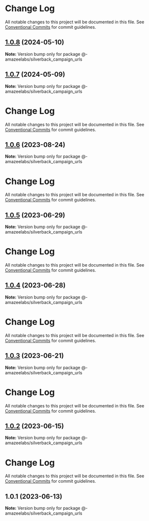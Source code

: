 # Change Log

All notable changes to this project will be documented in this file.
See [Conventional Commits](https://conventionalcommits.org) for commit guidelines.

## [1.0.8](https://github.com/AmazeeLabs/silverback-mono/compare/@-amazeelabs/silverback_campaign_urls@1.0.7...@-amazeelabs/silverback_campaign_urls@1.0.8) (2024-05-10)

**Note:** Version bump only for package @-amazeelabs/silverback_campaign_urls





## [1.0.7](https://github.com/AmazeeLabs/silverback-mono/compare/@-amazeelabs/silverback_campaign_urls@1.0.6...@-amazeelabs/silverback_campaign_urls@1.0.7) (2024-05-09)

**Note:** Version bump only for package @-amazeelabs/silverback_campaign_urls





# Change Log

All notable changes to this project will be documented in this file. See
[Conventional Commits](https://conventionalcommits.org) for commit guidelines.

## [1.0.6](https://github.com/AmazeeLabs/silverback-mono/compare/@-amazeelabs/silverback_campaign_urls@1.0.5...@-amazeelabs/silverback_campaign_urls@1.0.6) (2023-08-24)

**Note:** Version bump only for package @-amazeelabs/silverback_campaign_urls

# Change Log

All notable changes to this project will be documented in this file. See
[Conventional Commits](https://conventionalcommits.org) for commit guidelines.

## [1.0.5](https://github.com/AmazeeLabs/silverback-mono/compare/@-amazeelabs/silverback_campaign_urls@1.0.4...@-amazeelabs/silverback_campaign_urls@1.0.5) (2023-06-29)

**Note:** Version bump only for package @-amazeelabs/silverback_campaign_urls

# Change Log

All notable changes to this project will be documented in this file. See
[Conventional Commits](https://conventionalcommits.org) for commit guidelines.

## [1.0.4](https://github.com/AmazeeLabs/silverback-mono/compare/@-amazeelabs/silverback_campaign_urls@1.0.3...@-amazeelabs/silverback_campaign_urls@1.0.4) (2023-06-28)

**Note:** Version bump only for package @-amazeelabs/silverback_campaign_urls

# Change Log

All notable changes to this project will be documented in this file. See
[Conventional Commits](https://conventionalcommits.org) for commit guidelines.

## [1.0.3](https://github.com/AmazeeLabs/silverback-mono/compare/@-amazeelabs/silverback_campaign_urls@1.0.2...@-amazeelabs/silverback_campaign_urls@1.0.3) (2023-06-21)

**Note:** Version bump only for package @-amazeelabs/silverback_campaign_urls

# Change Log

All notable changes to this project will be documented in this file. See
[Conventional Commits](https://conventionalcommits.org) for commit guidelines.

## [1.0.2](https://github.com/AmazeeLabs/silverback-mono/compare/@-amazeelabs/silverback_campaign_urls@1.0.1...@-amazeelabs/silverback_campaign_urls@1.0.2) (2023-06-15)

**Note:** Version bump only for package @-amazeelabs/silverback_campaign_urls

# Change Log

All notable changes to this project will be documented in this file. See
[Conventional Commits](https://conventionalcommits.org) for commit guidelines.

## 1.0.1 (2023-06-13)

**Note:** Version bump only for package @-amazeelabs/silverback_campaign_urls
